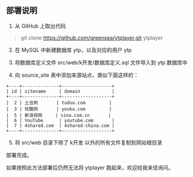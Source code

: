 部署说明
--------

1. 从 GitHub 上取出代码
> git clone https://github.com/greensea/ytplayer.git ytplayer

2. 在 MySQL 中新建数据库 ytp，以及对应的用户 ytp

3. 将数据库定义文件 src/web/k开发/数据库定义.sql 文件导入到 ytp 数据库中

4. 向 source_site 表中添加来源站点，类似下面这样的：
```
+----+--------------+-------------------+
| id | sitename     | domain            |
+----+--------------+-------------------+
|  2 | 土豆网       | tudou.com         |
|  3 | 优酷网       | youku.com         |
|  5 | 新浪视频     | sina.com.cn       |
|  6 | YouTube      | youtube.com       |
|  7 | 4shared.com  | 4shared-china.com |
+----+--------------+-------------------+
```

5. 将 src/web 目录下除了 k开发 以外的所有文件复制到网站根目录

部署完成。

如果按照此方法部署后仍然无法将 ytplayer 跑起来，欢迎给我来信询问。

